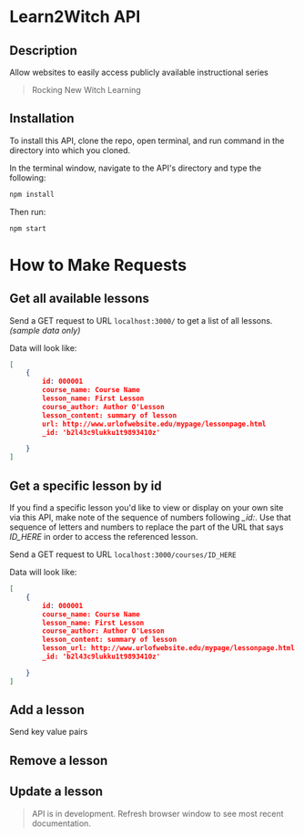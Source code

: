 # Learn2Witch API

## Description
Allow websites to easily access publicly available instructional series

> Rocking New Witch Learning

## Installation

To install this API, clone the repo, open terminal, and run command in the directory into which you cloned.

In the terminal window, navigate to the API's directory and type the following:

```bash
npm install
```

Then run:

```bash
npm start
```
# How to Make Requests

## Get all available lessons

Send a GET request to URL `localhost:3000/` to get a list of all lessons.
*(sample data only)*

Data will look like:

```json
[
    {
        id: 000001
        course_name: Course Name
        lesson_name: First Lesson
        course_author: Author O'Lesson
        lesson_content: summary of lesson
        url: http://www.urlofwebsite.edu/mypage/lessonpage.html
        _id: 'b2l43c9lukku1t9893410z'

    }
]
```

## Get a specific lesson by id

If you find a specific lesson you'd like to view or display on your own site via this API, make note of the sequence of numbers following *_id:*. Use that sequence of letters and numbers to replace the part of the URL that says *ID_HERE* in order to access the referenced lesson.

Send a GET request to URL `localhost:3000/courses/ID_HERE`

Data will look like:

```json
[
    {
        id: 000001
        course_name: Course Name
        lesson_name: First Lesson
        course_author: Author O'Lesson
        lesson_content: summary of lesson
        lesson_url: http://www.urlofwebsite.edu/mypage/lessonpage.html
        _id: 'b2l43c9lukku1t9893410z'

    }
]
```

## Add a lesson

Send key value pairs

## Remove a lesson

## Update a lesson

> API is in development. Refresh browser window to see most recent documentation.
